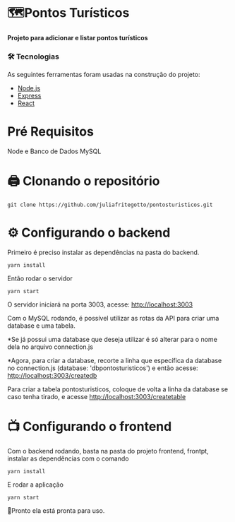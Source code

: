 # 🗺Pontos Turísticos
 
#### Projeto para adicionar e listar pontos turísticos</p>

### 🛠 Tecnologias

As seguintes ferramentas foram usadas na construção do projeto:

- [Node.js](https://nodejs.org)
- [Express](https://expressjs.com)
- [React](https://reactjs.org)

Pré Requisitos
============
Node e Banco de Dados MySQL

🖨 Clonando o repositório
============
```
git clone https://github.com/juliafritegotto/pontosturisticos.git
```

⚙ Configurando o backend
============
Primeiro é preciso instalar as dependências na pasta do backend.

```
yarn install
```

Então rodar o servidor 

```
yarn start
```

O servidor iniciará na porta 3003,  acesse: <http://localhost:3003>

Com o  MySQL rodando, é possível utilizar as rotas da API para criar uma database e uma tabela.

*Se já possui uma database que deseja utilizar é só alterar para o nome dela no arquivo connection.js

*Agora, para criar a database, recorte a linha que específica da database  no connection.js (database: 'dbpontosturisticos') e então acesse: <http://localhost:3003/createdb>

Para criar a tabela pontosturisticos, coloque de volta a linha da database se caso tenha tirado, e acesse <http://localhost:3003/createtable>  


📺 Configurando o frontend
============
Com o backend rodando, basta na pasta do projeto frontend, frontpt, instalar as dependências com o comando

```
yarn install
```
E rodar a aplicação

```
yarn start
```
🎉Pronto ela está pronta para uso.


